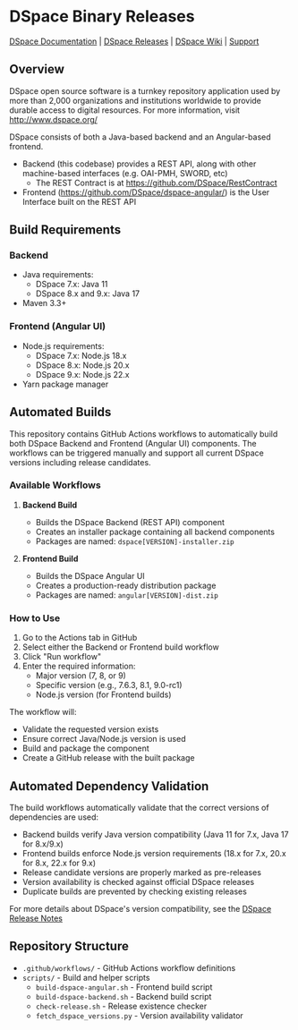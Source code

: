 # DSpace Binary Releases

[DSpace Documentation](https://wiki.lyrasis.org/display/DSDOC/) |
[DSpace Releases](https://github.com/DSpace/DSpace/releases) |
[DSpace Wiki](https://wiki.lyrasis.org/display/DSPACE/Home) |
[Support](https://wiki.lyrasis.org/display/DSPACE/Support)

## Overview

DSpace open source software is a turnkey repository application used by more than
2,000 organizations and institutions worldwide to provide durable access to digital resources.
For more information, visit http://www.dspace.org/

DSpace consists of both a Java-based backend and an Angular-based frontend.

* Backend (this codebase) provides a REST API, along with other machine-based interfaces (e.g. OAI-PMH, SWORD, etc)
    * The REST Contract is at https://github.com/DSpace/RestContract
* Frontend (https://github.com/DSpace/dspace-angular/) is the User Interface built on the REST API

## Build Requirements

### Backend
- Java requirements:
  - DSpace 7.x: Java 11
  - DSpace 8.x and 9.x: Java 17
- Maven 3.3+

### Frontend (Angular UI)
- Node.js requirements:
  - DSpace 7.x: Node.js 18.x
  - DSpace 8.x: Node.js 20.x
  - DSpace 9.x: Node.js 22.x
- Yarn package manager

## Automated Builds

This repository contains GitHub Actions workflows to automatically build both DSpace Backend and Frontend (Angular UI) components. The workflows can be triggered manually and support all current DSpace versions including release candidates.

### Available Workflows

1. **Backend Build**
   - Builds the DSpace Backend (REST API) component
   - Creates an installer package containing all backend components
   - Packages are named: `dspace[VERSION]-installer.zip`

2. **Frontend Build**
   - Builds the DSpace Angular UI
   - Creates a production-ready distribution package
   - Packages are named: `angular[VERSION]-dist.zip`

### How to Use

1. Go to the Actions tab in GitHub
2. Select either the Backend or Frontend build workflow
3. Click "Run workflow"
4. Enter the required information:
   - Major version (7, 8, or 9)
   - Specific version (e.g., 7.6.3, 8.1, 9.0-rc1)
   - Node.js version (for Frontend builds)

The workflow will:
- Validate the requested version exists
- Ensure correct Java/Node.js version is used
- Build and package the component
- Create a GitHub release with the built package

## Automated Dependency Validation

The build workflows automatically validate that the correct versions of dependencies are used:

- Backend builds verify Java version compatibility (Java 11 for 7.x, Java 17 for 8.x/9.x)
- Frontend builds enforce Node.js version requirements (18.x for 7.x, 20.x for 8.x, 22.x for 9.x)
- Release candidate versions are properly marked as pre-releases
- Version availability is checked against official DSpace releases
- Duplicate builds are prevented by checking existing releases

For more details about DSpace's version compatibility, see the 
[DSpace Release Notes](https://wiki.lyrasis.org/display/DSDOC7x/Release+Notes)

## Repository Structure

- `.github/workflows/` - GitHub Actions workflow definitions
- `scripts/` - Build and helper scripts
  - `build-dspace-angular.sh` - Frontend build script
  - `build-dspace-backend.sh` - Backend build script
  - `check-release.sh` - Release existence checker
  - `fetch_dspace_versions.py` - Version availability validator

